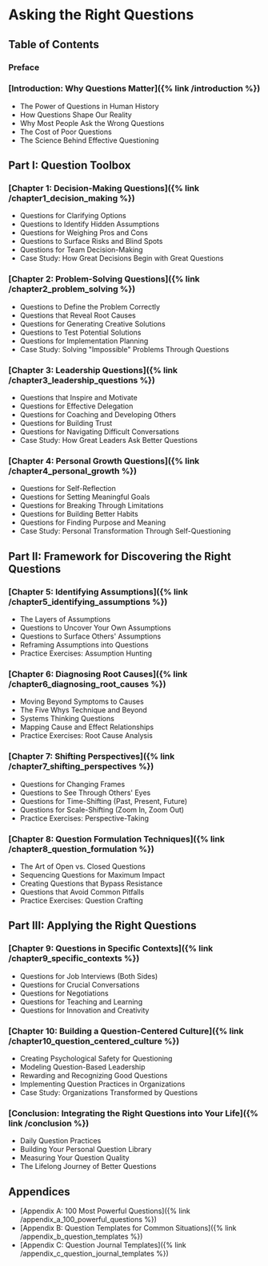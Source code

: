 # Asking the Right Questions
## Table of Contents

### Preface

### [Introduction: Why Questions Matter]({% link /introduction %})
- The Power of Questions in Human History
- How Questions Shape Our Reality
- Why Most People Ask the Wrong Questions
- The Cost of Poor Questions
- The Science Behind Effective Questioning

## Part I: Question Toolbox

### [Chapter 1: Decision-Making Questions]({% link /chapter1_decision_making %})
- Questions for Clarifying Options
- Questions to Identify Hidden Assumptions
- Questions for Weighing Pros and Cons
- Questions to Surface Risks and Blind Spots
- Questions for Team Decision-Making
- Case Study: How Great Decisions Begin with Great Questions

### [Chapter 2: Problem-Solving Questions]({% link /chapter2_problem_solving %})
- Questions to Define the Problem Correctly
- Questions that Reveal Root Causes
- Questions for Generating Creative Solutions
- Questions to Test Potential Solutions
- Questions for Implementation Planning
- Case Study: Solving "Impossible" Problems Through Questions

### [Chapter 3: Leadership Questions]({% link /chapter3_leadership_questions %})
- Questions that Inspire and Motivate
- Questions for Effective Delegation
- Questions for Coaching and Developing Others
- Questions for Building Trust
- Questions for Navigating Difficult Conversations
- Case Study: How Great Leaders Ask Better Questions

### [Chapter 4: Personal Growth Questions]({% link /chapter4_personal_growth %})
- Questions for Self-Reflection
- Questions for Setting Meaningful Goals
- Questions for Breaking Through Limitations
- Questions for Building Better Habits
- Questions for Finding Purpose and Meaning
- Case Study: Personal Transformation Through Self-Questioning

## Part II: Framework for Discovering the Right Questions

### [Chapter 5: Identifying Assumptions]({% link /chapter5_identifying_assumptions %})
- The Layers of Assumptions
- Questions to Uncover Your Own Assumptions
- Questions to Surface Others' Assumptions
- Reframing Assumptions into Questions
- Practice Exercises: Assumption Hunting

### [Chapter 6: Diagnosing Root Causes]({% link /chapter6_diagnosing_root_causes %})
- Moving Beyond Symptoms to Causes
- The Five Whys Technique and Beyond
- Systems Thinking Questions
- Mapping Cause and Effect Relationships
- Practice Exercises: Root Cause Analysis

### [Chapter 7: Shifting Perspectives]({% link /chapter7_shifting_perspectives %})
- Questions for Changing Frames
- Questions to See Through Others' Eyes
- Questions for Time-Shifting (Past, Present, Future)
- Questions for Scale-Shifting (Zoom In, Zoom Out)
- Practice Exercises: Perspective-Taking

### [Chapter 8: Question Formulation Techniques]({% link /chapter8_question_formulation %})
- The Art of Open vs. Closed Questions
- Sequencing Questions for Maximum Impact
- Creating Questions that Bypass Resistance
- Questions that Avoid Common Pitfalls
- Practice Exercises: Question Crafting

## Part III: Applying the Right Questions

### [Chapter 9: Questions in Specific Contexts]({% link /chapter9_specific_contexts %})
- Questions for Job Interviews (Both Sides)
- Questions for Crucial Conversations
- Questions for Negotiations
- Questions for Teaching and Learning
- Questions for Innovation and Creativity

### [Chapter 10: Building a Question-Centered Culture]({% link /chapter10_question_centered_culture %})
- Creating Psychological Safety for Questioning
- Modeling Question-Based Leadership
- Rewarding and Recognizing Good Questions
- Implementing Question Practices in Organizations
- Case Study: Organizations Transformed by Questions

### [Conclusion: Integrating the Right Questions into Your Life]({% link /conclusion %})
- Daily Question Practices
- Building Your Personal Question Library
- Measuring Your Question Quality
- The Lifelong Journey of Better Questions

## Appendices
- [Appendix A: 100 Most Powerful Questions]({% link /appendix_a_100_powerful_questions %})
- [Appendix B: Question Templates for Common Situations]({% link /appendix_b_question_templates %})
- [Appendix C: Question Journal Templates]({% link /appendix_c_question_journal_templates %})
